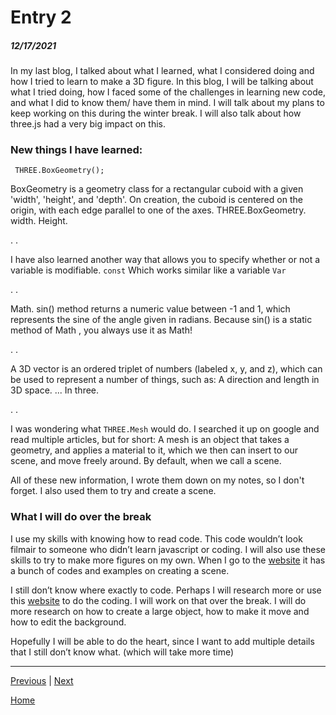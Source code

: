 # Entry 2
##### 12/17/2021

In my last blog, I talked about what I learned, what I considered doing and how I tried to learn to make a 3D figure. In this blog, I will be talking about what I tried doing, how I faced some of the challenges in learning new code, and what I did to know them/ have them in mind. I will talk about my plans to keep working on this during the winter break. I will also talk about how three.js had a very big impact on this. 

### New things I have learned:

` THREE.BoxGeometry();`

BoxGeometry is a geometry class for a rectangular cuboid with a given 'width', 'height', and 'depth'. On creation, the cuboid is centered on the origin, with each edge parallel to one of the axes. THREE.BoxGeometry. width. Height. 

.
.

I have also learned another way that allows you to specify whether or not a variable is modifiable.
`const` 
Which works similar like a variable `Var`

.
.

Math. sin() method returns a numeric value between -1 and 1, which represents the sine of the angle given in radians. Because sin() is a static method of Math , you always use it as Math! 

.
.

A 3D vector is an ordered triplet of numbers (labeled x, y, and z), which can be used to represent a number of things, such as: A direction and length in 3D space. ... In three.
 
 .
 .
 
I was wondering what `THREE.Mesh` would do. I searched it up on google and read multiple articles, but for short: A mesh is an object that takes a geometry, and applies a material to it, which we then can insert to our scene, and move freely around. By default, when we call a scene.

All of these new information, I wrote them down on my notes, so I don't forget. I also used them to try and create a scene. 

### What I will do over the break

I use my skills with knowing how to read code. This code wouldn’t look filmair to someone who didn’t learn javascript or coding. I will also use these skills to try to make more figures on my own. When I go to the [website](https://jsfiddle.net/fxurzeb4/) it has a bunch of codes and examples on creating a scene. 

I still don’t know where exactly to code. Perhaps I will research more or use this [website](https://jsfiddle.net/fxurzeb4/) to do the coding. I will work on that over the break. I will do more research on how to create a large object, how to make it move and how to edit the background. 

Hopefully I will be able to do the heart, since I want to add multiple details that I still don’t know what. (which will take more time) 

---


[Previous](entry01.md) | [Next](entry03.md)

[Home](../README.md)
